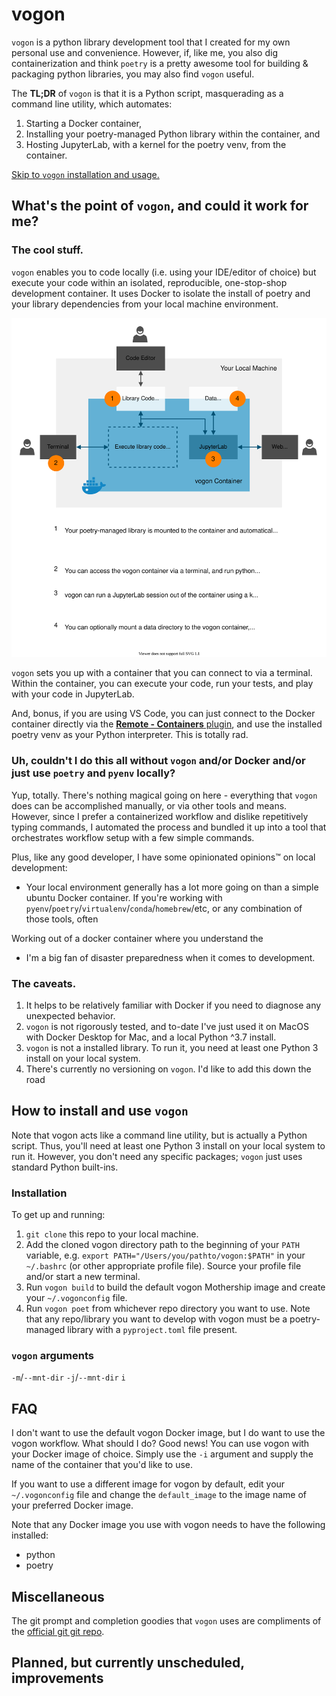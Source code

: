# vogon

`vogon` is a python library development tool that I created for my own personal use and convenience. However, if, like me, you also dig containerization and think `poetry` is a pretty awesome tool for building & packaging python libraries, you may also find `vogon` useful.

The **TL;DR** of `vogon` is that it is a Python script, masquerading as a command line utility, which automates:
1. Starting a Docker container,
1. Installing your poetry-managed Python library within the container, and
1. Hosting JupyterLab, with a kernel for the poetry venv, from the container.

[Skip to `vogon` installation and usage.](#How-to-install-and-use-vogon)

## What's the point of `vogon`, and could it work for me?
### The cool stuff.
`vogon` enables you to code locally (i.e. using your IDE/editor of choice) but execute your code within an isolated, reproducible, one-stop-shop development container. It uses Docker to isolate the install of poetry and your library dependencies from your local machine environment.

![vogon system diagram](https://raw.githubusercontent.com/rachhouse/vogon/improve-README/docs/_static/vogon_system.svg)

`vogon` sets you up with a container that you can connect to via a terminal. Within the container, you can execute your code, run your tests, and play with your code in JupyterLab.

And, bonus, if you are using VS Code, you can just connect to the Docker container directly via the [**Remote - Containers** plugin](https://marketplace.visualstudio.com/items?itemName=ms-vscode-remote.remote-containers), and use the installed poetry venv as your Python interpreter. This is totally rad.

### Uh, couldn't I do this all without `vogon` and/or Docker and/or just use `poetry` and `pyenv` locally?
Yup, totally. There's nothing magical going on here - everything that `vogon` does can be accomplished manually, or via other tools and means. However, since I prefer a containerized workflow and dislike repetitively typing commands, I automated the process and bundled it up into a tool that orchestrates workflow setup with a few simple commands.

Plus, like any good developer, I have some opinionated opinions:tm: on local development:

* Your local environment generally has a lot more going on than a simple ubuntu Docker container. If you're working with `pyenv`/`poetry`/`virtualenv`/`conda`/`homebrew`/etc, or any combination of those tools, often

Working out of a docker container where you understand the

* I'm a big fan of disaster preparedness when it comes to development.

### The caveats.
1. It helps to be relatively familiar with Docker if you need to diagnose any unexpected behavior.
2. `vogon` is not rigorously tested, and to-date I've just used it on MacOS with Docker Desktop for Mac, and a local Python ^3.7 install.
3. `vogon` is not a installed library. To run it, you need at least one Python 3 install on your local system.
4. There's currently no versioning on `vogon`. I'd like to add this down the road

## How to install and use `vogon`
Note that vogon acts like a command line utility, but is actually a Python script. Thus, you'll need at least one Python 3 install on your local system to run it. However, you don't need any specific packages; `vogon` just uses standard Python built-ins.

### Installation
To get up and running:
1. `git clone` this repo to your local machine.
1. Add the cloned vogon directory path to the beginning of your `PATH` variable, e.g. `export PATH="/Users/you/pathto/vogon:$PATH"` in your `~/.bashrc` (or other appropriate profile file). Source your profile file and/or start a new terminal.
1. Run `vogon build` to build the default vogon Mothership image and create your `~/.vogonconfig` file.
1. Run `vogon poet` from whichever repo directory you want to use. Note that any repo/library you want to develop with vogon must be a poetry-managed library with a `pyproject.toml` file present.

### `vogon` arguments
`-m`/`--mnt-dir`
`-j`/`--mnt-dir`
`i`

## FAQ
I don't want to use the default vogon Docker image, but I do want to use the vogon workflow. What should I do?
Good news! You can use vogon with your Docker image of choice. Simply use the `-i` argument and supply the name of the container that you'd like to use.

If you want to use a different image for vogon by default, edit your `~/.vogonconfig` file and change the `default_image` to the image name of your preferred Docker image.

Note that any Docker image you use with vogon needs to have the following installed:
* python
* poetry

## Miscellaneous
The git prompt and completion goodies that `vogon` uses are compliments of the [official git git repo](https://github.com/git/git/tree/master/contrib/completion).

## Planned, but currently unscheduled, improvements
